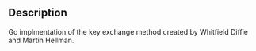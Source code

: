 ## Description

Go implmentation of the key exchange method created by Whitfield Diffie and Martin Hellman.